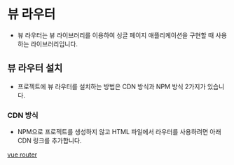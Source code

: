 # 뷰 라우터
* 뷰 라우터는 뷰 라이브러리를 이용하여 싱글 페이지 애플리케이션을 구현할 때 사용하는 라이브러리입니다.

## 뷰 라우터 설치
* 프로젝트에 뷰 라우터를 설치하는 방법은 CDN 방식과 NPM 방식 2가지가 있습니다.

### CDN 방식
* NPM으로 프로젝트를 생성하지 않고 HTML 파일에서 라우터를 사용하려면 아래 CDN 링크를 추가합니다.

[vue router](https://joshua1988.github.io/vue-camp/vue/router.html#%E1%84%87%E1%85%B2-%E1%84%85%E1%85%A1%E1%84%8B%E1%85%AE%E1%84%90%E1%85%A5-%E1%84%89%E1%85%A5%E1%86%AF%E1%84%8E%E1%85%B5)